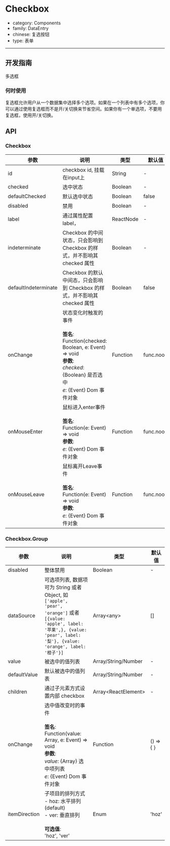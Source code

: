 # Checkbox

-   category: Components
-   family: DataEntry
-   chinese: 复选按钮
-   type: 表单

---

## 开发指南

多选框

### 何时使用

复选框允许用户从一个数据集中选择多个选项。如果在一个列表中有多个选项，你可以通过使用复选框而不是开/关切换来节省空间。如果你有一个单选项，不要用复选框，使用开/关切换。

## API

### Checkbox

| 参数                   | 说明                                                                                                                                         | 类型       | 默认值       |
| -------------------- | ------------------------------------------------------------------------------------------------------------------------------------------ | -------- | --------- |
| id                   | checkbox id, 挂载在input上                                                                                                                     | String   | -         |
| checked              | 选中状态                                                                                                                                       | Boolean  | -         |
| defaultChecked       | 默认选中状态                                                                                                                                     | Boolean  | false     |
| disabled             | 禁用                                                                                                                                         | Boolean  | -         |
| label                | 通过属性配置label，                                                                                                                               | ReactNode   | -         |
| indeterminate        | Checkbox 的中间状态，只会影响到 Checkbox 的样式，并不影响其 checked 属性                                                                                         | Boolean  | -         |
| defaultIndeterminate | Checkbox 的默认中间态，只会影响到 Checkbox 的样式，并不影响其 checked 属性                                                                                        | Boolean  | false     |
| onChange             | 状态变化时触发的事件<br><br>**签名**:<br>Function(checked: Boolean, e: Event) => void<br>**参数**:<br>_checked_: {Boolean} 是否选中<br>_e_: {Event} Dom 事件对象 | Function | func.noop |
| onMouseEnter         | 鼠标进入enter事件<br><br>**签名**:<br>Function(e: Event) => void<br>**参数**:<br>_e_: {Event} Dom 事件对象                                               | Function | func.noop |
| onMouseLeave         | 鼠标离开Leave事件<br><br>**签名**:<br>Function(e: Event) => void<br>**参数**:<br>_e_: {Event} Dom 事件对象                                               | Function | func.noop |

### Checkbox.Group

| 参数            | 说明                                                                                                                                                                | 类型                     | 默认值       |
| ------------- | ----------------------------------------------------------------------------------------------------------------------------------------------------------------- | ---------------------- | --------- |
| disabled      | 整体禁用                                                                                                                                                              | Boolean                | -         |
| dataSource    | 可选项列表, 数据项可为 String 或者 Object, 如 `['apple', 'pear', 'orange']` 或者 `[{value: 'apple', label: '苹果',}, {value: 'pear', label: '梨'}, {value: 'orange', label: '橙子'}]` | Array&lt;any>          | \[]       |
| value         | 被选中的值列表                                                                                                                                                           | Array/String/Number    | -         |
| defaultValue  | 默认被选中的值列表                                                                                                                                                         | Array/String/Number    | -         |
| children      | 通过子元素方式设置内部 checkbox                                                                                                                                              | Array&lt;ReactElement> | -         |
| onChange      | 选中值改变时的事件<br><br>**签名**:<br>Function(value: Array, e: Event) => void<br>**参数**:<br>_value_: {Array} 选中项列表<br>_e_: {Event} Dom 事件对象                                | Function               | () => { } |
| itemDirection | 子项目的排列方式<br>- hoz: 水平排列 (default)<br>- ver: 垂直排列<br><br>**可选值**:<br>'hoz', 'ver'                                                                                  | Enum                   | 'hoz'     |
